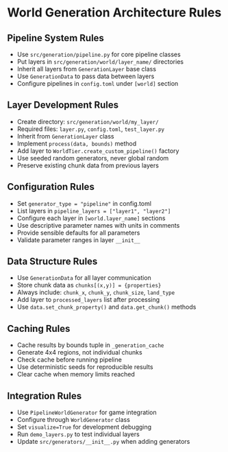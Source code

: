 # World Generation Architecture Rules

## Pipeline System Rules

- Use `src/generation/pipeline.py` for core pipeline classes
- Put layers in `src/generation/world/layer_name/` directories
- Inherit all layers from `GenerationLayer` base class
- Use `GenerationData` to pass data between layers
- Configure pipelines in `config.toml` under `[world]` section

## Layer Development Rules

- Create directory: `src/generation/world/my_layer/`
- Required files: `layer.py`, `config.toml`, `test_layer.py`
- Inherit from `GenerationLayer` class
- Implement `process(data, bounds)` method
- Add layer to `WorldTier.create_custom_pipeline()` factory
- Use seeded random generators, never global random
- Preserve existing chunk data from previous layers

## Configuration Rules

- Set `generator_type = "pipeline"` in config.toml
- List layers in `pipeline_layers = ["layer1", "layer2"]`
- Configure each layer in `[world.layer_name]` sections
- Use descriptive parameter names with units in comments
- Provide sensible defaults for all parameters
- Validate parameter ranges in layer `__init__`

## Data Structure Rules

- Use `GenerationData` for all layer communication
- Store chunk data as `chunks[(x,y)] = {properties}`
- Always include: `chunk_x`, `chunk_y`, `chunk_size`, `land_type`
- Add layer to `processed_layers` list after processing
- Use `data.set_chunk_property()` and `data.get_chunk()` methods

## Caching Rules

- Cache results by bounds tuple in `_generation_cache`
- Generate 4x4 regions, not individual chunks
- Check cache before running pipeline
- Use deterministic seeds for reproducible results
- Clear cache when memory limits reached

## Integration Rules

- Use `PipelineWorldGenerator` for game integration
- Configure through `WorldGenerator` class
- Set `visualize=True` for development debugging
- Run `demo_layers.py` to test individual layers
- Update `src/generators/__init__.py` when adding generators
